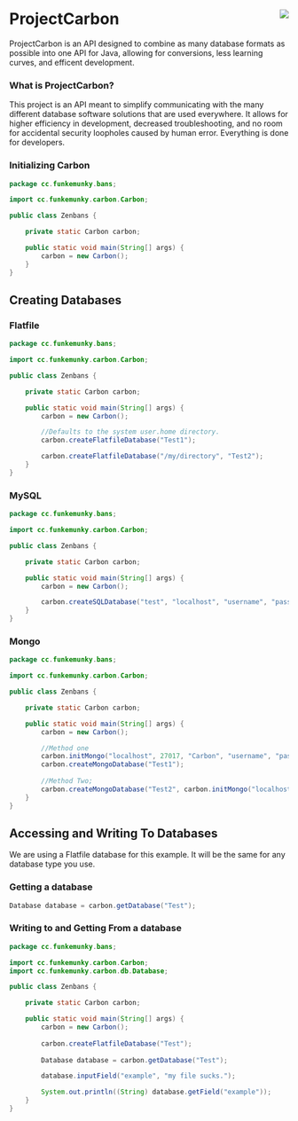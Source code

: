 # ProjectCarbon    <img align="right" src="https://i.creativecommons.org/l/by-sa/4.0/88x31.png">
ProjectCarbon is an API designed to combine as many database formats as possible into one API for Java, allowing for conversions, less learning curves, and efficent development.

### What is ProjectCarbon?
This project is an API meant to simplify communicating with the many different database software solutions that are used everywhere. It allows for higher efficiency in development, decreased troubleshooting, and no room for accidental security loopholes caused by human error. Everything is done for developers.

### Initializing Carbon
```java
package cc.funkemunky.bans;

import cc.funkemunky.carbon.Carbon;

public class Zenbans {

    private static Carbon carbon;

    public static void main(String[] args) {
        carbon = new Carbon();
    }
}
```

## Creating Databases

### Flatfile
```java
package cc.funkemunky.bans;

import cc.funkemunky.carbon.Carbon;

public class Zenbans {

    private static Carbon carbon;

    public static void main(String[] args) {
        carbon = new Carbon();

        //Defaults to the system user.home directory.
        carbon.createFlatfileDatabase("Test1");

        carbon.createFlatfileDatabase("/my/directory", "Test2");
    }
}
```

### MySQL
```java
package cc.funkemunky.bans;

import cc.funkemunky.carbon.Carbon;

public class Zenbans {

    private static Carbon carbon;

    public static void main(String[] args) {
        carbon = new Carbon();

        carbon.createSQLDatabase("test", "localhost", "username", "password", 3306);
    }
}
```

### Mongo
```java
package cc.funkemunky.bans;

import cc.funkemunky.carbon.Carbon;

public class Zenbans {

    private static Carbon carbon;

    public static void main(String[] args) {
        carbon = new Carbon();

        //Method one
        carbon.initMongo("localhost", 27017, "Carbon", "username", "password");
        carbon.createMongoDatabase("Test1");
        
        //Method Two;
        carbon.createMongoDatabase("Test2", carbon.initMongo("localhost", 27017, "Carbon", "username", "password"));
    }
}
```

## Accessing and Writing To Databases
We are using a Flatfile database for this example. It will be the same for any database type you use.

### Getting a database
```java
Database database = carbon.getDatabase("Test");
```

### Writing to and Getting From a database
```java
package cc.funkemunky.bans;

import cc.funkemunky.carbon.Carbon;
import cc.funkemunky.carbon.db.Database;

public class Zenbans {

    private static Carbon carbon;

    public static void main(String[] args) {
        carbon = new Carbon();
        
        carbon.createFlatfileDatabase("Test");
        
        Database database = carbon.getDatabase("Test");

        database.inputField("example", "my file sucks.");

        System.out.println((String) database.getField("example"));
    }
}
```





